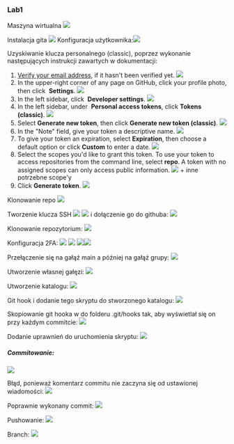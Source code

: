 ### **Lab1**
Maszyna wirtualna
![](images/Pasted%20image%2020250312165842.png)

Instalacja gita
![](images/Pasted%20image%2020250312170259.png)
Konfiguracja użytkownika:![](images/Pasted%20image%2020250313152523.png)

Uzyskiwanie klucza personalnego (classic), poprzez wykonanie następujących instrukcji zawartych w dokumentacji:
1. [Verify your email address](https://docs.github.com/en/account-and-profile/setting-up-and-managing-your-personal-account-on-github/managing-email-preferences/verifying-your-email-address), if it hasn't been verified yet.
    ![](images/Pasted%20image%2020250312171053.png)
2. In the upper-right corner of any page on GitHub, click your profile photo, then click  **Settings**.
    ![](images/Pasted%20image%2020250312171106.png)
3. In the left sidebar, click  **Developer settings**.
    ![](images/Pasted%20image%2020250312171114.png)
4. In the left sidebar, under  **Personal access tokens**, click **Tokens (classic)**.
    ![](images/Pasted%20image%2020250312171129.png)
5. Select **Generate new token**, then click **Generate new token (classic)**.
    ![](images/Pasted%20image%2020250312171153.png)
6. In the "Note" field, give your token a descriptive name.
    ![](images/Pasted%20image%2020250312171411.png)
7. To give your token an expiration, select **Expiration**, then choose a default option or click **Custom** to enter a date.
    ![](images/Pasted%20image%2020250312171437.png)
8. Select the scopes you'd like to grant this token. To use your token to access repositories from the command line, select **repo**. A token with no assigned scopes can only access public information.
    ![](images/Pasted%20image%2020250312171829.png) + inne potrzebne scope'y
9. Click **Generate token**.
![](images/Pasted%20image%2020250312172129.png) 

Klonowanie repo
![](images/Pasted%20image%2020250312173038.png)

Tworzenie klucza SSH
![](images/Pasted%20image%2020250312175304.png)
![](images/Pasted%20image%2020250312175414.png)
i dołączenie go do githuba:
![](images/Pasted%20image%2020250312175643.png)

Klonowanie repozytorium:
![](images/Pasted%20image%2020250312212704.png)

Konfiguracja 2FA:
![](images/Pasted%20image%2020250312212908.png)
![](images/Pasted%20image%2020250312212921.png)
![](images/Pasted%20image%2020250312213057.png)![](images/Pasted%20image%2020250312213145.png)

Przełączenie się na gałąź main a później na gałąź grupy:
![](images/Pasted%20image%2020250312213859.png)

Utworzenie własnej gałęzi:
![](images/Pasted%20image%2020250312214158.png)

Utworzenie katalogu:
![](images/Pasted%20image%2020250312214931.png)

Git hook i dodanie tego skryptu do stworzonego katalogu:
![](images/Pasted%20image%2020250312215615.png)

Skopiowanie git hooka w do folderu .git/hooks tak, aby wyświetlał się on przy każdym commitcie:
![](images/Pasted%20image%2020250312220313.png)

Dodanie uprawnień do uruchomienia skryptu:
![](images/Pasted%20image%2020250312221123.png)

##### Commitowanie:
![](images/Pasted%20image%2020250313152355.png)

Błąd, ponieważ komentarz commitu nie zaczyna się od ustawionej wiadomości:
![](images/Pasted%20image%2020250313152751.png)

Poprawnie wykonany commit:
![](images/Pasted%20image%2020250313152914.png)

Pushowanie:
![](images/Pasted%20image%2020250313153009.png)

Branch:
![](images/Pasted%20image%2020250313153147.png)